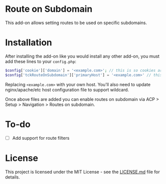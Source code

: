 # Route on Subdomain
This add-on allows setting routes to be used on specific subdomains.

# Installation
After installing the add-on like you would install any other add-on, you must add these lines to your `config.php`:
```php
$config['cookie']['domain'] = '<example.com>'; // this is so cookies are available on every sub-domain
$config['tckRouteOnSubdomain']['primaryHost'] = '<example.com>' // this is to differentiate real host vs. route ;
```
Replacing `<example.com>` with your own host. You'll also need to update nginx/apache/etc host configuration file to
support wildcard.

Once above files are added you can enable routes on subdomain via ACP > Setup > Navigation > Routes on subdomain.

# To-do
* [ ] Add support for route filters

# License
This project is licensed under the MIT License - see the [LICENSE.md](LICENSE.md) file for details.